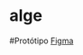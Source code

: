 # alge

#Protótipo
[Figma](https://www.figma.com/file/FQnA2UE5su6d1ymr5XHg2R/Untitled?node-id=5-43&t=2Vf8ZN5meIih1tcE-0)
